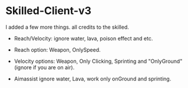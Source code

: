 # Skilled-Client-v3
I added a few more things.  all credits to the skilled.

- Reach/Velocity: ignore water, lava, poison effect and etc.

- Reach option: Weapon, OnlySpeed.

- Velocity options: Weapon, Only Clicking, Sprinting and "OnlyGround" (ignore if you are on air).

- Aimassist ignore water, Lava, work only onGround and sprinting.
